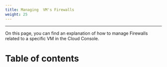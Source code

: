 ```yaml
---
title: Managing  VM's Firewalls
weight: 25
---
```

___
On this page, you can find an explanation of how to manage Firewalls related to a specific VM in the Cloud Console.

# Table of contents